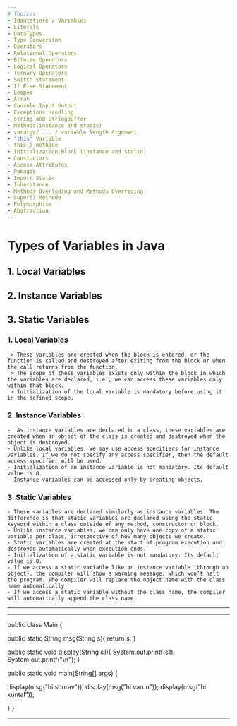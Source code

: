 ```yaml
---
# Topices
- Idantefiere / Variables
- Literals
- DataTypes
- Type Conversion
- Operators
- Relational Operators
- Bitwise Operators
- Logical Operators
- Ternary Operators
- Switch Statement
- If Else Statement
- Loopes
- Array
- Console Input Output
- Exceptions Handling
- String and StringBuffer
- Methods(instance and static)
- varargs/ ... / variable length Argument 
- "this" Variable
- this() methode
- Initialization Block (instance and static)
- Constuctors
- Access Attributes
- Pakages
- Import Static 
- Inheritance
- Methods Overloding and Methods Overriding
- Super() Methode
- Polymorphism
- Abstraction
---
```


# Types of Variables in Java

## 1. Local Variables

## 2. Instance Variables

## 3. Static Variables

### 1. Local Variables

     > These variables are created when the block is entered, or the function is called and destroyed after exiting from the block or when the call returns from the function.
     > The scope of these variables exists only within the block in which the variables are declared, i.e., we can access these variables only within that block.
     > Initialization of the local variable is mandatory before using it in the defined scope.

### 2. Instance Variables

    -  As instance variables are declared in a class, these variables are created when an object of the class is created and destroyed when the object is destroyed.
    - Unlike local variables, we may use access specifiers for instance variables. If we do not specify any access specifier, then the default access specifier will be used.
    - Initialization of an instance variable is not mandatory. Its default value is 0.
    - Instance variables can be accessed only by creating objects.

### 3. Static Variables

    - These variables are declared similarly as instance variables. The difference is that static variables are declared using the static keyword within a class outside of any method, constructor or block.
    - Unlike instance variables, we can only have one copy of a static variable per class, irrespective of how many objects we create.
    - Static variables are created at the start of program execution and destroyed automatically when execution ends.
    - Initialization of a static variable is not mandatory. Its default value is 0.
    - If we access a static variable like an instance variable (through an object), the compiler will show a warning message, which won’t halt the program. The compiler will replace the object name with the class name automatically
    - If we access a static variable without the class name, the compiler will automatically append the class name.

---

---

public class Main
{

public static String msg(String s){
return s;
}

public static void display(String s1){
System.out.printf(s1);
System.out.printf("\n");
}

public static void main(String[] args) {

display(msg("hi sourav"));
display(msg("hi varun"));
display(msg("hi kuntal"));

}
}

---
